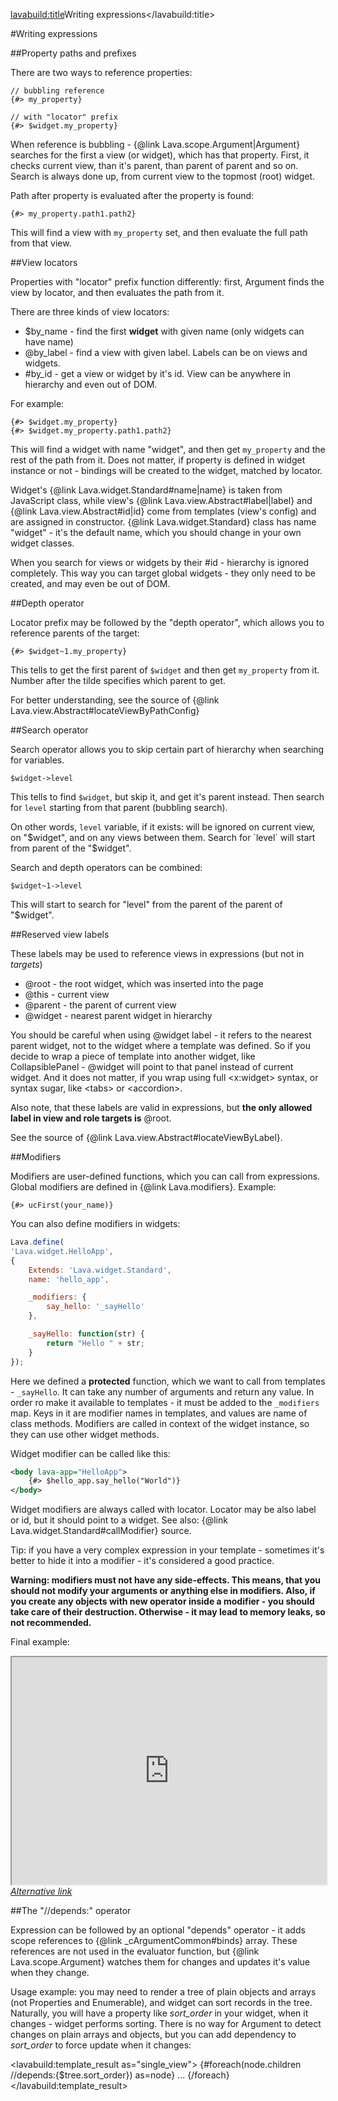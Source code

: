 <lavabuild:title>Writing expressions</lavabuild:title>

#Writing expressions

##Property paths and prefixes

There are two ways to reference properties:

```text
// bubbling reference
{#> my_property}

// with "locator" prefix
{#> $widget.my_property}
```

When reference is bubbling - {@link Lava.scope.Argument|Argument} searches for the first a view (or widget), 
which has that property. First, it checks current view, than it's parent, than parent of parent and so on.
Search is always done up, from current view to the topmost (root) widget.

Path after property is evaluated after the property is found:

```text
{#> my_property.path1.path2}
```

This will find a view with `my_property` set, and then evaluate the full path from that view.

##View locators

Properties with "locator" prefix function differently: first, Argument finds the view by locator,
and then evaluates the path from it.

There are three kinds of view locators:
- $by_name - find the first <b>widget</b> with given name (only widgets can have name)
- @by_label - find a view with given label. Labels can be on views and widgets.
- &num;by_id - get a view or widget by it's id. View can be anywhere in hierarchy and even out of DOM.

For example:

```text
{#> $widget.my_property}
{#> $widget.my_property.path1.path2}
```

This will find a widget with name "widget", and then get `my_property` and the rest of the path from it.
Does not matter, if property is defined in widget instance or not - bindings will be created to the widget,
matched by locator.

Widget's {@link Lava.widget.Standard#name|name} is taken from JavaScript class, while view's 
{@link Lava.view.Abstract#label|label} and {@link Lava.view.Abstract#id|id} come from templates (view's config)
and are assigned in constructor. {@link Lava.widget.Standard} class has name "widget" - it's the default name, 
which you should change in your own widget classes.

When you search for views or widgets by their #id - hierarchy is ignored completely. 
This way you can target global widgets - they only need to be created, and may even be out of DOM.

##Depth operator

Locator prefix may be followed by the "depth operator", which allows you to reference parents of the target: 

```text
{#> $widget~1.my_property}
```

This tells to get the first parent of `$widget` and then get `my_property` from it. 
Number after the tilde specifies which parent to get.

For better understanding, see the source of {@link Lava.view.Abstract#locateViewByPathConfig}

##Search operator

Search operator allows you to skip certain part of hierarchy when searching for variables.

```text
$widget->level
```

This tells to find `$widget`, but skip it, and get it's parent instead. Then search for `level` starting from 
that parent (bubbling search).

On other words, `level` variable, if it exists: will be ignored on current view, on "$widget", and on any views between them. 
Search for `level` will start from parent of the "$widget".

Search and depth operators can be combined:

```text
$widget~1->level
```

This will start to search for "level" from the parent of the parent of "$widget".

##Reserved view labels

These labels may be used to reference views in expressions (but not in <i>targets</i>)
- @root - the root widget, which was inserted into the page
- @this - current view
- @parent - the parent of current view
- @widget - nearest parent widget in hierarchy

You should be careful when using @widget label - it refers to the nearest parent widget,
not to the widget where a template was defined. So if you decide to wrap a piece of template into another widget,
like CollapsiblePanel - @widget will point to that panel instead of current widget. And it does not matter,
if you wrap using full &lt;x:widget&gt; syntax, or syntax sugar, like &lt;tabs&gt; or &lt;accordion&gt;.

Also note, that these labels are valid in expressions, but <b>the only allowed label in view and role targets is</b> @root.

See the source of {@link Lava.view.Abstract#locateViewByLabel}.

##Modifiers

Modifiers are user-defined functions, which you can call from expressions. Global modifiers are defined in
{@link Lava.modifiers}. Example:
```text
{#> ucFirst(your_name)}
```

You can also define modifiers in widgets:

```javascript
Lava.define(
'Lava.widget.HelloApp',
{
	Extends: 'Lava.widget.Standard',
	name: 'hello_app',

	_modifiers: {
		say_hello: '_sayHello'
	},

	_sayHello: function(str) {
		return "Hello " + str;
	}
});
```

Here we defined a <b>protected</b> function, which we want to call from templates - `_sayHello`. 
It can take any number of arguments and return any value. In order ro make it available to templates -
it must be added to the `_modifiers` map. Keys in it are modifier names in templates, and values are name of 
class methods. Modifiers are called in context of the widget instance, so they can use other widget methods.

Widget modifier can be called like this:

```xml
<body lava-app="HelloApp">
	{#> $hello_app.say_hello("World")}
</body>
```

Widget modifiers are always called with locator. Locator may be also label or id, but it should point to a widget.
See also: {@link Lava.widget.Standard#callModifier} source.

Tip: if you have a very complex expression in your template - sometimes it's better to hide it into a modifier -
it's considered a good practice.

<b>Warning: modifiers must not have any side-effects. This means, that you should not modify your arguments or
anything else in modifiers. Also, if you create any objects with <kw>new</kw> operator inside a modifier - 
you should take care of their destruction. Otherwise - it may lead to memory leaks, so not recommended.</b>

Final example:
<iframe style="height: 26em; width: 100%" src="http://embed.plnkr.co/7eHFEz/index.html"></iframe>
<i><a href="/www/demos/reference/WritingExpressions.html">Alternative link</a></i>

##The "//depends:" operator

Expression can be followed by an optional "depends" operator - it adds scope references to {@link _cArgumentCommon#binds}
array. These references are not used in the evaluator function, but {@link Lava.scope.Argument} watches them for changes
and updates it's value when they change.

Usage example: you may need to render a tree of plain objects and arrays (not Properties and Enumerable),
and widget can sort records in the tree. Naturally, you will have a property like <var>sort_order</var>
in your widget, when it changes - widget performs sorting. There is no way for Argument to detect changes on
plain arrays and objects, but you can add dependency to <var>sort_order</var> to force update when it changes:

<lavabuild:template_result as="single_view">
{#foreach(node.children //depends:{$tree.sort_order}) as=node}
	...
{/foreach}
</lavabuild:template_result>